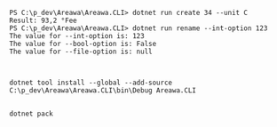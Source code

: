 ﻿```
PS C:\p_dev\Areawa\Areawa.CLI> dotnet run create 34 --unit C
Result: 93,2 °Fee
PS C:\p_dev\Areawa\Areawa.CLI> dotnet run rename --int-option 123
The value for --int-option is: 123
The value for --bool-option is: False
The value for --file-option is: null



dotnet tool install --global --add-source C:\p_dev\Areawa\Areawa.CLI\bin\Debug Areawa.CLI


dotnet pack
```